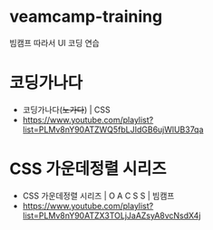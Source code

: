 # veamcamp-training

빔캠프 따라서 UI 코딩 연습

# 코딩가나다

- 코딩가나다(~~노가다~~) | CSS
- https://www.youtube.com/playlist?list=PLMv8nY90ATZWQ5fbLJIdGB6ujWlUB37qa

# CSS 가운데정렬 시리즈

- CSS 가운데정렬 시리즈 | O A C S S | 빔캠프
- https://www.youtube.com/playlist?list=PLMv8nY90ATZX3TOLjJaAZsyA8vcNsdX4j
